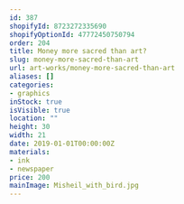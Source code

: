```yaml
---
id: 387
shopifyId: 8723272335690
shopifyOptionId: 47772450750794
order: 204
title: Money more sacred than art?
slug: money-more-sacred-than-art
url: art-works/money-more-sacred-than-art
aliases: []
categories:
- graphics
inStock: true
isVisible: true
location: ""
height: 30
width: 21
date: 2019-01-01T00:00:00Z
materials:
- ink
- newspaper
price: 200
mainImage: Misheil_with_bird.jpg
---
```

